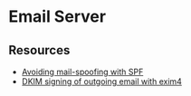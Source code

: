 Email Server
============

Resources
---------

 - [Avoiding mail-spoofing with SPF](https://debian-administration.org/article/719/Avoiding_mail-spoofing_with_SPF)
 - [DKIM signing of outgoing email with exim4](https://debian-administration.org/article/718/DKIM-signing_outgoing_mail_with_exim4)


